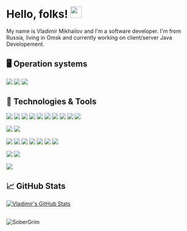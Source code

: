 # Hello, folks! <img src="https://raw.githubusercontent.com/MartinHeinz//MartinHeinz/master/wave.gif" width="30px">

My name is Vladimir Mikhailov and I'm a software developer. I'm from Russia, living in Omsk and currently working on client/server Java Developement.

## 🖥️ Operation systems

![](https://img.shields.io/badge/OS-Linux-informational?style=flat&logo=linux&logoColor=white&color=2bbc8a)
![](https://img.shields.io/badge/OS-Windows-informational?style=flat&logo=windows&logoColor=white&color=2bbc8a)
![](https://img.shields.io/badge/OS-MacOS-informational?style=flat&logo=Apple&logoColor=white&color=2bbc8a)

## 🔧 Technologies & Tools
![](https://img.shields.io/badge/Code-Java-informational?style=flat&logo=java&logoColor=white&color=2bbc8a)
![](https://img.shields.io/badge/Code-Spring-informational?style=flat&logo=spring&logoColor=white&color=2bbc8a)
![](https://img.shields.io/badge/Code-SpringBoot-informational?style=flat&logo=spring-boot&logoColor=white&color=2bbc8a)
![](https://img.shields.io/badge/Code-SpringSecurity-informational?style=flat&logo=Spring-Security&logoColor=white&color=2bbc8a)
![](https://img.shields.io/badge/Code-HTML-informational?style=flat&logo=html5&logoColor=white&color=2bbc8a)
![](https://img.shields.io/badge/Code-CSS-informational?style=flat&logo=css3&logoColor=white&color=2bbc8a)
![](https://img.shields.io/badge/Code-JavaScript-informational?style=flat&logo=javascript&logoColor=white&color=2bbc8a)
![](https://img.shields.io/badge/Code-JQuery-informational?style=flat&logo=jquery&logoColor=white&color=2bbc8a)
![](https://img.shields.io/badge/Code-BootStrap-informational?style=flat&logo=bootstrap&logoColor=white&color=2bbc8a)
![](https://img.shields.io/badge/Code-Python-informational?style=flat&logo=Python&logoColor=white&color=2bbc8a)

![](https://img.shields.io/badge/DB-MySQL-informational?style=flat&logo=mysql&logoColor=white&color=2bbc8a)
![](https://img.shields.io/badge/DB-PostgreSQL-informational?style=flat&logo=PostgreSQL&logoColor=white&color=2bbc8a)

![](https://img.shields.io/badge/Tools-Hibernate-informational?style=flat&logo=hibernate&logoColor=white&color=2bbc8a)
![](https://img.shields.io/badge/Tools-Maven-informational?style=flat&logo=ApacheMaven&logoColor=white&color=2bbc8a)
![](https://img.shields.io/badge/Tools-Tomcat-informational?style=flat&logo=ApacheTomcat&logoColor=white&color=2bbc8a)
![](https://img.shields.io/badge/Tools-Thymeleaf-informational?style=flat&logo=Thymeleaf&logoColor=white&color=2bbc8a)
![](https://img.shields.io/badge/Tools-PhpMyAdmin-informational?style=flat&logo=PhpMyAdmin&logoColor=white&color=2bbc8a)
![](https://img.shields.io/badge/Tools-Webmin-informational?style=flat&logo=Webmin&logoColor=white&color=2bbc8a)
![](https://img.shields.io/badge/Tools-Wireshark-informational?style=flat&logo=Wireshark&logoColor=white&color=2bbc8a)

![](https://img.shields.io/badge/CMS-Joomla-informational?style=flat&logo=Joomla&logoColor=white&color=2bbc8a)
![](https://img.shields.io/badge/CMS-WordPress-informational?style=flat&logo=WordPress&logoColor=white&color=2bbc8a)

![](https://img.shields.io/badge/Editor-IntelliJ_IDEA-informational?style=flat&logo=intellij-idea&logoColor=white&color=2bbc8a)

## &#x1f4c8; GitHub Stats

<a href="https://github.com/freeomsk/freeomsk">
  <img align="center" src="https://github-readme-stats.vercel.app/api?username=freeomsk&show_icons=true&line_height=27&count_private=true&title_color=ffffff&text_color=c9cacc&icon_color=2bbc8a&bg_color=1d1f21" alt="Vladimir's GitHub Stats" />
</a>
<br><br>
<p align="left"><img src="https://komarev.com/ghpvc/?username=SoberGrim&label=Profile%20views&color=2bbc8a&style=flat" alt="SoberGrim"/></p>
